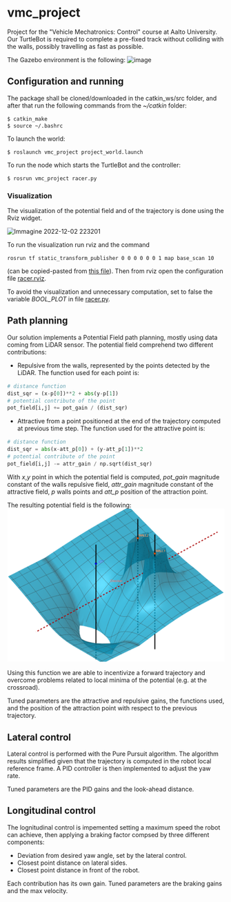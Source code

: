 # vmc_project
Project for the "Vehicle Mechatronics: Control" course at Aalto University.
Our TurtleBot is required to complete a pre-fixed track without colliding with the walls, possibly travelling as fast as possible. 

The Gazebo environment is the following:
![image](https://user-images.githubusercontent.com/90208924/205381215-ccf6ac55-7105-488a-b116-c23437666e6c.png)

## Configuration and running
The package shall be cloned/downloaded in the catkin_ws/src folder, and after that run the following commands from the *~/catkin* folder:
```
$ catkin_make
$ source ~/.bashrc
```
To launch the world:
```
$ roslaunch vmc_project project_world.launch
```
To run the node which starts the TurtleBot and the controller:
```
$ rosrun vmc_project racer.py
```
### Visualization
The visualization of the potential field and of the trajectory is done using the Rviz widget.

![Immagine 2022-12-02 223201](https://user-images.githubusercontent.com/90208924/205380897-29b61d9c-46ac-473b-8418-349af1ef2766.png)

To run the visualization run rviz and the command 
```
rosrun tf static_transform_publisher 0 0 0 0 0 0 1 map base_scan 10
``` 
(can be copied-pasted from [this file](rviz_cfg/set_rviz_frame_commands)).
Then from rviz open the configuration file [racer.rviz](rviz_cfg/racer.rviz).

To avoid the visualization and unnecessary computation, set to false the variable *BOOL_PLOT* in file [racer.py](src/racer.py). 


## Path planning
Our solution implements a Potential Field path planning, mostly using data coming from LiDAR sensor. The potential field comprehend two different contributions:
- Repulsive from the walls, represented by the points detected by the LiDAR. The function used for each point is: 
```python
# distance function
dist_sqr = (x-p[0])**2 + abs(y-p[1])
# potential contribute of the point
pot_field[i,j] += pot_gain / (dist_sqr)
```
- Attractive from a point positioned at the end of the trajectory computed at previous time step. The function used for the attractive point is:
```python
# distance function
dist_sqr = abs(x-att_p[0]) + (y-att_p[1])**2
# potential contribute of the point
pot_field[i,j] -= attr_gain / np.sqrt(dist_sqr)
```
With *x*,*y* point in which the potential field is computed, *pot_gain* magnitude constant of the walls repulsive field, *attr_gain* magnitude constant of the attractive field, *p* walls points and *att_p* position of the attraction point.

The resulting potential field is the following:
![Potential field](/media/geogebra-export.png)

Using this function we are able to incentivize a forward trajectory and overcome problems related to local minima of the potential (e.g. at the crossroad).

Tuned parameters are the attractive and repulsive gains, the functions used, and the position of the attraction point with respect to the previous trajectory.

## Lateral control
Lateral control is performed with the Pure Pursuit algorithm. The algorithm results simplified given that the trajectory is computed in the robot local reference frame. A PID controller is then implemented to adjust the yaw rate.

Tuned parameters are the PID gains and the look-ahead distance.

## Longitudinal control
The lognitudinal control is impemented setting a maximum speed the robot can achieve, then applying a braking factor compsed by three different components:
- Deviation from desired yaw angle, set by the lateral control.
- Closest point distance on lateral sides.
- Closest point distance in front of the robot.
  
Each contribution has its own gain. Tuned parameters are the braking gains and the max velocity.

